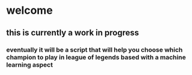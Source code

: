 # welcome

## this is currently a work in progress

### eventually it will be a script that will help you choose which champion to play in league of legends based with a machine learning aspect
